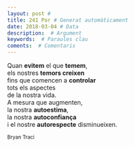```yaml
---
layout: post #
title: 241 Por # Generat automàticament
date: 2018-03-04 # Data
description:  # Argument
keywords:  # Paraules clau
coments:  # Comentaris
---
```


Quan **evitem** el que **temem**, <br />
els nostres **temors creixen** <br />
fins que comencen a **controlar** <br />
tots els aspectes <br />
de la nostra vida. <br />
A mesura que augmenten, <br />
la nostra **autoestima**, <br />
la nostra **autoconfiança** <br />
i el nostre **autorespecte** disminueixen. <br />

<small>Bryan Traci</small>
